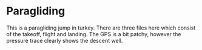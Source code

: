 # Paragliding
This is a paragliding jump in turkey. There are three files here which consist of the takeoff, flight and landing. The GPS is a bit patchy, however the pressure trace clearly shows the descent well.
